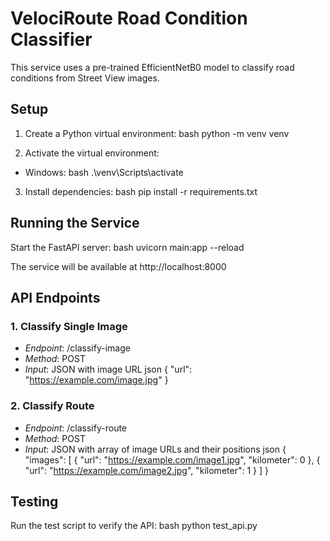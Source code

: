 # VelociRoute Road Condition Classifier

This service uses a pre-trained EfficientNetB0 model to classify road conditions from Street View images.

## Setup

1. Create a Python virtual environment:
bash
python -m venv venv


2. Activate the virtual environment:
- Windows:
bash
.\venv\Scripts\activate


3. Install dependencies:
bash
pip install -r requirements.txt


## Running the Service

Start the FastAPI server:
bash
uvicorn main:app --reload


The service will be available at http://localhost:8000

## API Endpoints

### 1. Classify Single Image
- *Endpoint*: /classify-image
- *Method*: POST
- *Input*: JSON with image URL
json
{
    "url": "https://example.com/image.jpg"
}


### 2. Classify Route
- *Endpoint*: /classify-route
- *Method*: POST
- *Input*: JSON with array of image URLs and their positions
json
{
    "images": [
        {
            "url": "https://example.com/image1.jpg",
            "kilometer": 0
        },
        {
            "url": "https://example.com/image2.jpg",
            "kilometer": 1
        }
    ]
}


## Testing

Run the test script to verify the API:
bash
python test_api.py
